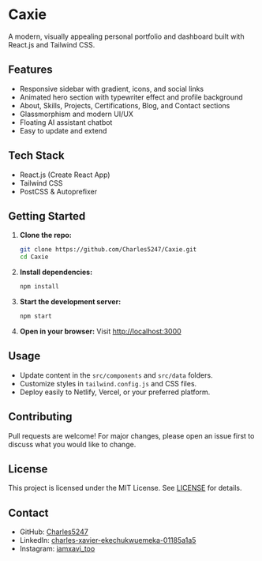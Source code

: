 # Caxie

A modern, visually appealing personal portfolio and dashboard built with React.js and Tailwind CSS.

## Features
- Responsive sidebar with gradient, icons, and social links
- Animated hero section with typewriter effect and profile background
- About, Skills, Projects, Certifications, Blog, and Contact sections
- Glassmorphism and modern UI/UX
- Floating AI assistant chatbot
- Easy to update and extend

## Tech Stack
- React.js (Create React App)
- Tailwind CSS
- PostCSS & Autoprefixer

## Getting Started

1. **Clone the repo:**
   ```bash
   git clone https://github.com/Charles5247/Caxie.git
   cd Caxie
   ```
2. **Install dependencies:**
   ```bash
   npm install
   ```
3. **Start the development server:**
   ```bash
   npm start
   ```
4. **Open in your browser:**
   Visit [http://localhost:3000](http://localhost:3000)

## Usage
- Update content in the `src/components` and `src/data` folders.
- Customize styles in `tailwind.config.js` and CSS files.
- Deploy easily to Netlify, Vercel, or your preferred platform.

## Contributing
Pull requests are welcome! For major changes, please open an issue first to discuss what you would like to change.

## License
This project is licensed under the MIT License. See [LICENSE](LICENSE) for details.

## Contact
- GitHub: [Charles5247](https://github.com/Charles5247)
- LinkedIn: [charles-xavier-ekechukwuemeka-01185a1a5](https://www.linkedin.com/in/charles-xavier-ekechukwuemeka-01185a1a5)
- Instagram: [iamxavi_too](https://instagram.com/iamxavi_too)

